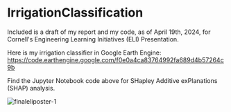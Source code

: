 # IrrigationClassification

Included is a draft of my report and my code, as of April 19th, 2024, for Cornell's Engineering Learning Initiatives (ELI) Presentation.

Here is my irrigation classifier in Google Earth Engine: https://code.earthengine.google.com/f0e0a4ca83764992fa689d4b57264c9b

Find the Jupyter Notebook code above for SHapley Additive exPlanations (SHAP) analysis.

![finaleliposter-1](https://github.com/rms428/IrrigationClassification/assets/95510542/f7773ad7-3c2d-4a09-9962-c1b83253f59f)

